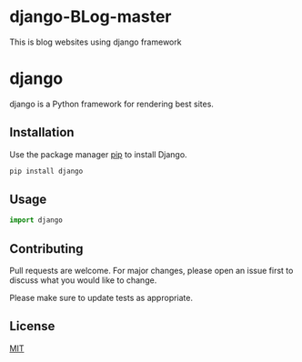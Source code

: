 # django-BLog-master
This is blog websites using django framework
# django

django is a Python framework for rendering best sites.

## Installation

Use the package manager [pip](https://pypi.org/project/Django/) to install Django.

```bash
pip install django
```

## Usage

```python
import django

```

## Contributing
Pull requests are welcome. For major changes, please open an issue first to discuss what you would like to change.

Please make sure to update tests as appropriate.

## License
[MIT]()
